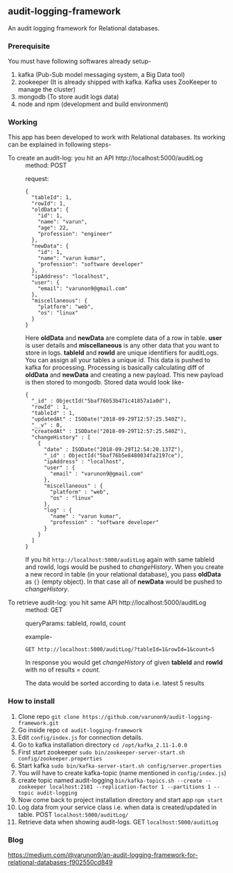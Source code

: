 ## audit-logging-framework

An audit logging framework for Relational databases.

### Prerequisite

You must have following softwares already setup-

1. kafka (Pub-Sub model messaging system, a Big Data tool) 
2. zookeeper (It is already shipped with kafka. Kafka uses ZooKeeper to manage the cluster)
3. mongodb (To store audit logs data)
4. node and npm (development and build environment)


### Working

This app has been developed to work with Relational databases. Its working can be explained in following steps-

<dl>
  <dt>To create an audit-log: you hit an API http://localhost:5000/auditLog</dt>
  <dd>
  method: POST

  request:

    {
      "tableId": 1,
      "rowId": 1,
      "oldData": {
        "id": 1,
        "name": "varun",
        "age": 22,
        "profession": "engineer"
      },
      "newData": {
        "id": 1,
        "name": "varun kumar",
        "profession": "software developer"
      },
      "ipAddress": "localhost",
      "user": {
        "email": "varunon9@gmail.com"
      },
      "miscellaneous": {
        "platform": "web",
        "os": "linux"
      }
    }

  Here **oldData** and **newData** are complete data of a row in table. **user** is user details and **miscellaneous** is any other data that you want to store in logs.
  **tableId** and **rowId** are unique identifiers for auditLogs. You can assign all your tables a unique id. 
  This data is pushed to kafka for processing. Processing is basically calculating diff of **oldData** and **newData** and creating a new payload. This new payload is then stored to mongodb. Stored data would look like-

    {
      "_id" : ObjectId("5baf76b53b471c41857a1a0d"),
      "rowId" : 1,
      "tableId" : 1,
      "updatedAt" : ISODate("2018-09-29T12:57:25.540Z"),
      "__v" : 0,
      "createdAt" : ISODate("2018-09-29T12:57:25.540Z"),
      "changeHistory" : [
        {
          "date" : ISODate("2018-09-29T12:54:20.137Z"),
          "_id" : ObjectId("5baf76b5e8480034fa2197ce"),
          "ipAddress" : "localhost",
          "user" : {
            "email" : "varunon9@gmail.com"
          },
          "miscellaneous" : {
            "platform" : "web",
            "os" : "linux"
          },
          "log" : {
            "name" : "varun kumar",
            "profession" : "software developer"
          }
        }
      ]
    }

  If you hit `http://localhost:5000/auditLog` again with same tableId and rowId, logs would be pushed to *changeHistory*. When you create a new record in table (in your relational database), you pass **oldData** as `{}` (empty object). In that case all of **newData** would be pushed to *changeHistory*.
  </dd>

  <dt>To retrieve audit-log: you hit same API http://localhost:5000/auditLog</dt>
  <dd>
  method: GET

  queryParams: tableId, rowId, count

  example-

    GET http://localhost:5000/auditLog/?tableId=1&rowId=1&count=5

  In response you would get *changeHistory* of given **tableId** and **rowId** with no of results = *count*.

  The data would be sorted according to data i.e. latest 5 results
  </dd>

</dl>

### How to install

1. Clone repo `git clone https://github.com/varunon9/audit-logging-framework.git`
2. Go inside repo `cd audit-logging-framework`
3. Edit `config/index.js` for connection details.
4. Go to kafka installation directory `cd /opt/kafka_2.11-1.0.0`
5. First start zookeeper `sudo bin/zookeeper-server-start.sh config/zookeeper.properties`
6. Start kafka `sudo bin/kafka-server-start.sh config/server.properties`
7. You will have to create kafka-topic (name mentioned in `config/index.js`)
8. create topic named audit-logging `bin/kafka-topics.sh --create --zookeeper localhost:2181 --replication-factor 1 --partitions 1 --topic audit-logging`
9. Now come back to project installation directory and start app `npm start`
10. Log data from your service class i.e. when data is created/updated in table. POST `localhost:5000/auditLog/`
11. Retrieve data when showing audit-logs. GET `localhost:5000/auditLog`

### Blog

https://medium.com/@varunon9/an-audit-logging-framework-for-relational-databases-f902550cd849
